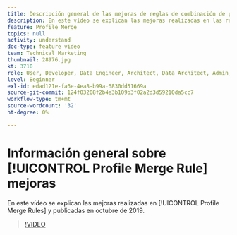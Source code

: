 ```yaml
---
title: Descripción general de las mejoras de reglas de combinación de perfiles
description: En este vídeo se explican las mejoras realizadas en las reglas de combinación de perfiles en octubre de 2019.
feature: Profile Merge
topics: null
activity: understand
doc-type: feature video
team: Technical Marketing
thumbnail: 28976.jpg
kt: 3710
role: User, Developer, Data Engineer, Architect, Data Architect, Admin, Leader
level: Beginner
exl-id: edad121e-fa6e-4ea8-b99a-6830dd51669a
source-git-commit: 124f03208f2b4e3b109b3f02a2d3d59210da5cc7
workflow-type: tm+mt
source-wordcount: '32'
ht-degree: 0%

---
```


# Información general sobre [!UICONTROL Profile Merge Rule] mejoras

En este vídeo se explican las mejoras realizadas en [!UICONTROL Profile Merge Rules] y publicadas en octubre de 2019.

>[!VIDEO](https://video.tv.adobe.com/v/28976/?quality=12)
